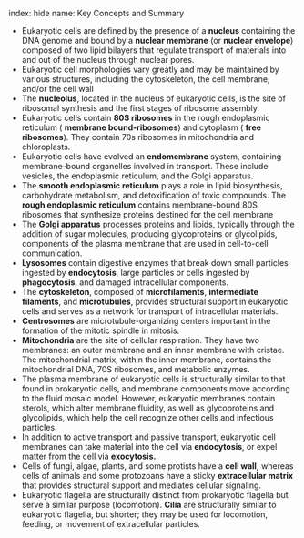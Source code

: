 index: hide
name: Key Concepts and Summary

  * Eukaryotic cells are defined by the presence of a  **nucleus** containing the DNA genome and bound by a  **nuclear membrane** (or  **nuclear envelope**) composed of two lipid bilayers that regulate transport of materials into and out of the nucleus through nuclear pores.
  * Eukaryotic cell morphologies vary greatly and may be maintained by various structures, including the cytoskeleton, the cell membrane, and/or the cell wall
  * The  **nucleolus**, located in the nucleus of eukaryotic cells, is the site of ribosomal synthesis and the first stages of ribosome assembly.
  * Eukaryotic cells contain  **80S ribosomes** in the rough endoplasmic reticulum ( **membrane bound-ribosomes**) and cytoplasm ( **free ribosomes**). They contain 70s ribosomes in mitochondria and chloroplasts.
  * Eukaryotic cells have evolved an  **endomembrane** system, containing membrane-bound organelles involved in transport. These include vesicles, the endoplasmic reticulum, and the Golgi apparatus.
  * The  **smooth endoplasmic reticulum** plays a role in lipid biosynthesis, carbohydrate metabolism, and detoxification of toxic compounds. The  **rough endoplasmic reticulum** contains membrane-bound 80S ribosomes that synthesize proteins destined for the cell membrane
  * The  **Golgi apparatus** processes proteins and lipids, typically through the addition of sugar molecules, producing glycoproteins or glycolipids, components of the plasma membrane that are used in cell-to-cell communication.
  *  **Lysosomes** contain digestive enzymes that break down small particles ingested by  **endocytosis**, large particles or cells ingested by  **phagocytosis**, and damaged intracellular components.
  * The  **cytoskeleton**, composed of  **microfilaments**,  **intermediate filaments**, and  **microtubules**, provides structural support in eukaryotic cells and serves as a network for transport of intracellular materials.
  *  **Centrosomes** are microtubule-organizing centers important in the formation of the mitotic spindle in mitosis.
  *  **Mitochondria** are the site of cellular respiration. They have two membranes: an outer membrane and an inner membrane with cristae. The mitochondrial matrix, within the inner membrane, contains the mitochondrial DNA, 70S ribosomes, and metabolic enzymes.
  * The plasma membrane of eukaryotic cells is structurally similar to that found in prokaryotic cells, and membrane components move according to the fluid mosaic model. However, eukaryotic membranes contain sterols, which alter membrane fluidity, as well as glycoproteins and glycolipids, which help the cell recognize other cells and infectious particles.
  * In addition to active transport and passive transport, eukaryotic cell membranes can take material into the cell via  **endocytosis**, or expel matter from the cell via  **exocytosis.**
  * Cells of fungi, algae, plants, and some protists have a  **cell wall,** whereas cells of animals and some protozoans have a sticky  **extracellular matrix** that provides structural support and mediates cellular signaling.
  * Eukaryotic flagella are structurally distinct from prokaryotic flagella but serve a similar purpose (locomotion).  **Cilia** are structurally similar to eukaryotic flagella, but shorter; they may be used for locomotion, feeding, or movement of extracellular particles.
